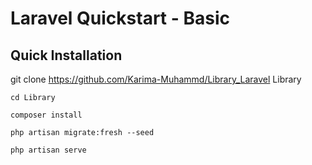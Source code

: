 # Laravel Quickstart - Basic
## Quick Installation

git clone https://github.com/Karima-Muhammd/Library_Laravel Library

```
cd Library

composer install

php artisan migrate:fresh --seed

php artisan serve
```
